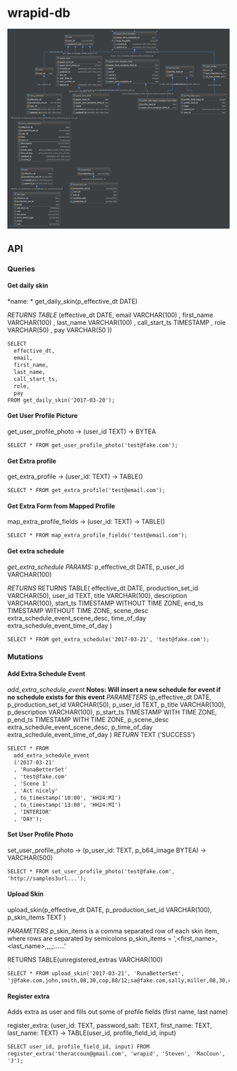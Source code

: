 # wrapid-db

![alt text](./schematic/diagram.png "Logo Title Text 1")

## API

### Queries

#### Get daily skin
*name: * get_daily_skin(p_effective_dt DATE)

*RETURNS TABLE*
(effective_dt DATE,
  email VARCHAR(100)
  , first_name VARCHAR(100)
  , last_name VARCHAR(100)
  , call_start_ts TIMESTAMP
  , role VARCHAR(50)
  , pay VARCHAR(50
))

```
SELECT
  effective_dt,
  email,
  first_name,
  last_name,
  call_start_ts,
  role,
  pay
FROM get_daily_skin('2017-03-20');
```

#### Get User Profile Picture
get_user_profile_photo -> (user_id TEXT) -> BYTEA
```
SELECT * FROM get_user_profile_photo('test@fake.com');
```

#### Get Extra profile

get_extra_profile -> (user_id: TEXT) -> TABLE()
```
SELECT * FROM get_extra_profile('test@email.com');
```

#### Get Extra Form from Mapped Profile

map_extra_profile_fields -> (user_id: TEXT) -> TABLE()
```
SELECT * FROM map_extra_profile_fields('test@email.com');
```


#### Get extra schedule
*get_extra_schedule*
*PARAMS:*
p_effective_dt DATE, p_user_id VARCHAR(100)

*RETURNS*
RETURNS TABLE(
    effective_dt DATE,
    production_set_id VARCHAR(50),
    user_id TEXT,
    title VARCHAR(100),
    description VARCHAR(100),
    start_ts TIMESTAMP WITHOUT TIME ZONE,
    end_ts TIMESTAMP WITHOUT TIME ZONE,
    scene_desc extra_schedule_event_scene_desc,
    time_of_day extra_schedule_event_time_of_day
  )

```
SELECT * FROM get_extra_schedule('2017-03-21', 'test@fake.com');  

```

### Mutations

#### Add Extra Schedule Event
*add_extra_schedule_event*
**Notes: Will insert a new schedule for event if no schedule exists for this event**
*PARAMETERS*
(p_effective_dt DATE,
    p_production_set_id VARCHAR(50),
    p_user_id TEXT,
    p_title VARCHAR(100),
    p_description VARCHAR(100),
    p_start_ts TIMESTAMP WITH TIME ZONE,
    p_end_ts TIMESTAMP WITH TIME ZONE,
    p_scene_desc extra_schedule_event_scene_desc,
    p_time_of_day extra_schedule_event_time_of_day
  )
*RETURN*
TEXT ('SUCCESS')

```
SELECT * FROM
  add_extra_schedule_event
  ('2017-03-21'
  , 'RunaBetterSet'
  , 'test@fake.com'
  , 'Scene 1'
  , 'Act nicely'
  , to_timestamp('10:00', 'HH24:MI')
  , to_timestamp('13:00', 'HH24:MI')
  , 'INTERIOR'
  , 'DAY');
```


#### Set User Profile Photo
set_user_profile_photo -> (p_user_id: TEXT, p_b64_image BYTEA) -> VARCHAR(500)

```
SELECT * FROM set_user_profile_photo('test@fake.com', 'http://samples3url...');
```

#### Upload Skin
upload_skin(p_effective_dt DATE, p_production_set_id VARCHAR(100), p_skin_items TEXT )

*PARAMETERS*
p_skin_items is a comma separated row of each skin item, where rows are separated by semicolons
p_skin_items = '<email>,<first_name>,<last_name>,<callStartHH>,<callEndHH>,<role>,<pay>;......'

RETURNS TABLE(unregistered_extras VARCHAR(100)

```
SELECT * FROM upload_skin('2017-03-21', 'RunaBetterSet', 'j@fake.com,john,smith,08,30,cop,88/12;sa@fake.com,sally,miller,08,30,cop,88/12');
```

####  Register extra
Adds extra as user and fills out some of profile fields (first name, last name)

register_extra: (user_id: TEXT, password_salt: TEXT, first_name: TEXT, last_name: TEXT) -> TABLE(user_id, profile_field_id, input)
```
SELECT user_id, profile_field_id, input) FROM register_extra('theraccoun@gmail.com', 'wrapid', 'Steven', 'MacCoun', 'J');
```
